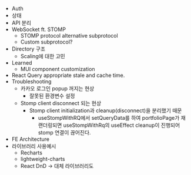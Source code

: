 
- Auth
- 상태
- API 분리
- WebSocket ft. STOMP
	- STOMP protocol alternative subprotocol
	- Custom subprotocol?
- Directory 구조
	- Scaling에 대한 고민
- Learned
	- MUI component customization
- React Query appropriate stale and cache time.
- Troubleshooting
	- 카카오 로그인 popup 꺼지는 현상
		- 잘못된 환경변수 설정
	- Stomp client disconnect 되는 현상
		- Stomp client initialization과 cleanup(disconnect)을 분리했기 때문
			- useStompWithRQ에서 setQueryData를 하여 portfolioPage가 재랜더링되면 useStompWithRq의 useEffect cleanup이 진행되어 stomp 연결이 끊어진다.
- FE Architecture
- 라이브러리 사용예시
	- Recharts
	- lightweight-charts
	- React DnD -> 대체 라이브러리도